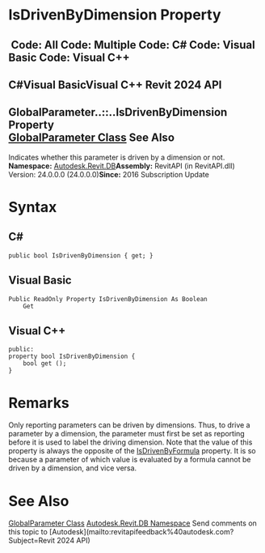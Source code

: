 # IsDrivenByDimension Property

﻿
 Code: All Code: Multiple Code: C# Code: Visual Basic Code: Visual C++   
---  
C#Visual BasicVisual C++
Revit 2024 API  
---  
GlobalParameter..::..IsDrivenByDimension Property   
[GlobalParameter Class](b0e53a4a-84ad-abb4-358d-9797870f101b.md "GlobalParameter Class") See Also  
---  
Indicates whether this parameter is driven by a dimension or not. 
**Namespace:** [Autodesk.Revit.DB](87546ba7-461b-c646-cbb1-2cb8f5bff8b2.md "Autodesk.Revit.DB Namespace")**Assembly:** RevitAPI (in RevitAPI.dll) Version: 24.0.0.0 (24.0.0.0)**Since:** 2016 Subscription Update 
# Syntax
C#  
---  
```text
public bool IsDrivenByDimension { get; }
```
  
Visual Basic  
---  
```text
Public ReadOnly Property IsDrivenByDimension As Boolean
	Get
```
  
Visual C++  
---  
```text
public:
property bool IsDrivenByDimension {
	bool get ();
}
```
  
# Remarks
Only reporting parameters can be driven by dimensions. Thus, to drive a parameter by a dimension, the parameter must first be set as reporting before it is used to label the driving dimension.
Note that the value of this property is always the opposite of the [IsDrivenByFormula](ee9c7baa-47b9-f84d-c2e2-103711fbb756.md "IsDrivenByFormula Property") property. It is so because a parameter of which value is evaluated by a formula cannot be driven by a dimension, and vice versa.
# See Also
[GlobalParameter Class](b0e53a4a-84ad-abb4-358d-9797870f101b.md "GlobalParameter Class")
[Autodesk.Revit.DB Namespace](87546ba7-461b-c646-cbb1-2cb8f5bff8b2.md "Autodesk.Revit.DB Namespace")
Send comments on this topic to [Autodesk](mailto:revitapifeedback%40autodesk.com?Subject=Revit 2024 API)